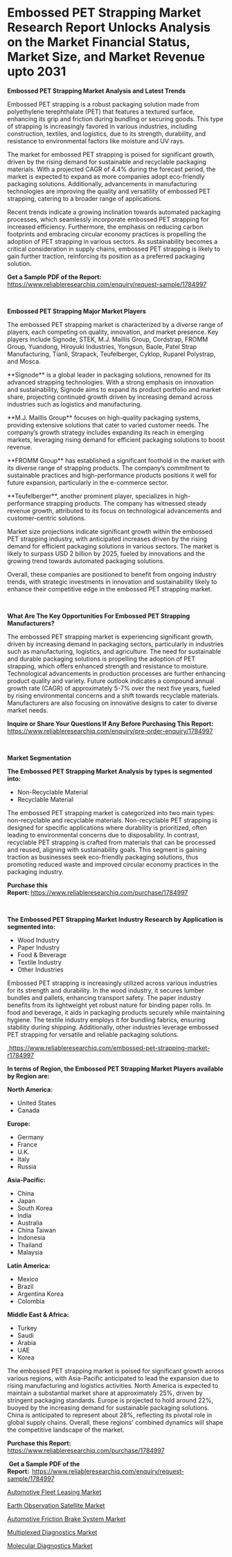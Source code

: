 <p><h1>Embossed PET Strapping Market Research Report Unlocks Analysis on the Market Financial Status, Market Size, and Market Revenue upto 2031</h1></p><p><strong>Embossed PET Strapping Market Analysis and Latest Trends</strong></p>
<p><p>Embossed PET strapping is a robust packaging solution made from polyethylene terephthalate (PET) that features a textured surface, enhancing its grip and friction during bundling or securing goods. This type of strapping is increasingly favored in various industries, including construction, textiles, and logistics, due to its strength, durability, and resistance to environmental factors like moisture and UV rays.</p><p>The market for embossed PET strapping is poised for significant growth, driven by the rising demand for sustainable and recyclable packaging materials. With a projected CAGR of 4.4% during the forecast period, the market is expected to expand as more companies adopt eco-friendly packaging solutions. Additionally, advancements in manufacturing technologies are improving the quality and versatility of embossed PET strapping, catering to a broader range of applications.</p><p>Recent trends indicate a growing inclination towards automated packaging processes, which seamlessly incorporate embossed PET strapping for increased efficiency. Furthermore, the emphasis on reducing carbon footprints and embracing circular economy practices is propelling the adoption of PET strapping in various sectors. As sustainability becomes a critical consideration in supply chains, embossed PET strapping is likely to gain further traction, reinforcing its position as a preferred packaging solution.</p></p>
<p><strong>Get a Sample PDF of the Report:&nbsp;</strong> <a href="https://www.reliableresearchiq.com/enquiry/request-sample/1784997?utm_campaign=1581&utm_medium=2&utm_source=Github&utm_content=ia&utm_term=18122024&utm_id=embossed-pet-strapping">https://www.reliableresearchiq.com/enquiry/request-sample/1784997</a></p>
<p>&nbsp;</p>
<p><strong>Embossed PET Strapping Major Market Players</strong></p>
<p><p>The embossed PET strapping market is characterized by a diverse range of players, each competing on quality, innovation, and market presence. Key players include Signode, STEK, M.J. Maillis Group, Cordstrap, FROMM Group, Yuandong, Hiroyuki Industries, Yongsun, Baole, Patel Strap Manufacturing, Tianli, Strapack, Teufelberger, Cyklop, Ruparel Polystrap, and Mosca.</p><p>**Signode** is a global leader in packaging solutions, renowned for its advanced strapping technologies. With a strong emphasis on innovation and sustainability, Signode aims to expand its product portfolio and market share, projecting continued growth driven by increasing demand across industries such as logistics and manufacturing.</p><p>**M.J. Maillis Group** focuses on high-quality packaging systems, providing extensive solutions that cater to varied customer needs. The company’s growth strategy includes expanding its reach in emerging markets, leveraging rising demand for efficient packaging solutions to boost revenue.</p><p>**FROMM Group** has established a significant foothold in the market with its diverse range of strapping products. The company’s commitment to sustainable practices and high-performance products positions it well for future expansion, particularly in the e-commerce sector.</p><p>**Teufelberger**, another prominent player, specializes in high-performance strapping products. The company has witnessed steady revenue growth, attributed to its focus on technological advancements and customer-centric solutions.</p><p>Market size projections indicate significant growth within the embossed PET strapping industry, with anticipated increases driven by the rising demand for efficient packaging solutions in various sectors. The market is likely to surpass USD 2 billion by 2025, fueled by innovations and the growing trend towards automated packaging solutions.</p><p>Overall, these companies are positioned to benefit from ongoing industry trends, with strategic investments in innovation and sustainability likely to enhance their competitive edge in the embossed PET strapping market.</p></p>
<p>&nbsp;</p>
<p><strong>What Are The Key Opportunities For Embossed PET Strapping Manufacturers?</strong></p>
<p><p>The embossed PET strapping market is experiencing significant growth, driven by increasing demand in packaging sectors, particularly in industries such as manufacturing, logistics, and agriculture. The need for sustainable and durable packaging solutions is propelling the adoption of PET strapping, which offers enhanced strength and resistance to moisture. Technological advancements in production processes are further enhancing product quality and variety. Future outlook indicates a compound annual growth rate (CAGR) of approximately 5-7% over the next five years, fueled by rising environmental concerns and a shift towards recyclable materials. Manufacturers are also focusing on innovative designs to cater to diverse market needs.</p></p>
<p><strong>Inquire or Share Your Questions If Any Before Purchasing This Report:</strong> <a href="https://www.reliableresearchiq.com/enquiry/pre-order-enquiry/1784997?utm_campaign=1581&utm_medium=2&utm_source=Github&utm_content=ia&utm_term=18122024&utm_id=embossed-pet-strapping">https://www.reliableresearchiq.com/enquiry/pre-order-enquiry/1784997</a></p>
<p>&nbsp;</p>
<p><strong>Market Segmentation</strong></p>
<p><strong>The Embossed PET Strapping Market Analysis by types is segmented into:</strong></p>
<p><ul><li>Non-Recyclable Material</li><li>Recyclable Material</li></ul></p>
<p><p>The embossed PET strapping market is categorized into two main types: non-recyclable and recyclable materials. Non-recyclable PET strapping is designed for specific applications where durability is prioritized, often leading to environmental concerns due to disposability. In contrast, recyclable PET strapping is crafted from materials that can be processed and reused, aligning with sustainability goals. This segment is gaining traction as businesses seek eco-friendly packaging solutions, thus promoting reduced waste and improved circular economy practices in the packaging industry.</p></p>
<p><strong>Purchase this Report:&nbsp;</strong><a href="https://www.reliableresearchiq.com/purchase/1784997?utm_campaign=1581&utm_medium=2&utm_source=Github&utm_content=ia&utm_term=18122024&utm_id=embossed-pet-strapping">https://www.reliableresearchiq.com/purchase/1784997</a></p>
<p>&nbsp;</p>
<p><strong>The Embossed PET Strapping Market Industry Research by Application is segmented into:</strong></p>
<p><ul><li>Wood Industry</li><li>Paper Industry</li><li>Food & Beverage</li><li>Textile Industry</li><li>Other Industries</li></ul></p>
<p><p>Embossed PET strapping is increasingly utilized across various industries for its strength and durability. In the wood industry, it secures lumber bundles and pallets, enhancing transport safety. The paper industry benefits from its lightweight yet robust nature for binding paper rolls. In food and beverage, it aids in packaging products securely while maintaining hygiene. The textile industry employs it for bundling fabrics, ensuring stability during shipping. Additionally, other industries leverage embossed PET strapping for versatile and reliable packaging solutions.</p></p>
<p><a href="https://www.reliableresearchiq.com/embossed-pet-strapping-market-r1784997?utm_campaign=1581&utm_medium=2&utm_source=Github&utm_content=ia&utm_term=18122024&utm_id=embossed-pet-strapping">&nbsp;https://www.reliableresearchiq.com/embossed-pet-strapping-market-r1784997</a></p>
<p><strong>In terms of Region, the Embossed PET Strapping Market Players available by Region are:</strong></p>
<p>
    <p> <strong> North America: </strong>
        <ul>
            <li>United States</li>
            <li>Canada</li>
        </ul>
        </p> 
    <p> <strong> Europe: </strong>
        <ul>
            <li>Germany</li>
            <li>France</li>
            <li>U.K.</li>
            <li>Italy</li>
            <li>Russia</li>
        </ul>
        </p> 
    <p> <strong> Asia-Pacific: </strong>
        <ul>
            <li>China</li>
            <li>Japan</li>
            <li>South Korea</li>
            <li>India</li>
            <li>Australia</li>
            <li>China Taiwan</li>
            <li>Indonesia</li>
            <li>Thailand</li>
            <li>Malaysia</li>
        </ul>
        </p> 
    <p> <strong> Latin America: </strong>
        <ul>
            <li>Mexico</li>
            <li>Brazil</li>
            <li>Argentina Korea</li>
            <li>Colombia</li>
        </ul>
        </p> 
    <p> <strong> Middle East & Africa: </strong>
        <ul>
            <li>Turkey</li>
            <li>Saudi</li>
            <li>Arabia</li>
            <li>UAE</li>
            <li>Korea</li>
        </ul>
    </p>
    </p>
<p><p>The embossed PET strapping market is poised for significant growth across various regions, with Asia-Pacific anticipated to lead the expansion due to rising manufacturing and logistics activities. North America is expected to maintain a substantial market share at approximately 25%, driven by stringent packaging standards. Europe is projected to hold around 22%, buoyed by the increasing demand for sustainable packaging solutions. China is anticipated to represent about 28%, reflecting its pivotal role in global supply chains. Overall, these regions' combined dynamics will shape the competitive landscape of the market.</p></p>
<p><strong>Purchase this Report: </strong><a href="https://www.reliableresearchiq.com/purchase/1784997?utm_campaign=1581&utm_medium=2&utm_source=Github&utm_content=ia&utm_term=18122024&utm_id=embossed-pet-strapping">https://www.reliableresearchiq.com/purchase/1784997</a></p>
<p>&nbsp;<strong>Get a Sample PDF of the Report:&nbsp;&nbsp;</strong><a href="https://www.reliableresearchiq.com/enquiry/request-sample/1784997?utm_campaign=1581&utm_medium=2&utm_source=Github&utm_content=ia&utm_term=18122024&utm_id=embossed-pet-strapping">https://www.reliableresearchiq.com/enquiry/request-sample/1784997</a></p>
<p><strong></strong></p>
<p><p><a href="https://www.linkedin.com/pulse/evaluating-automotive-fleet-leasing-market-current-trends-uftbf?utm_campaign=1581&utm_medium=2&utm_source=Github&utm_content=ia&utm_term=18122024&utm_id=embossed-pet-strapping">Automotive Fleet Leasing Market</a></p><p><a href="https://www.linkedin.com/pulse/comprehensive-study-earth-observation-satellitemarket-segmentation-ywqtf?utm_campaign=1581&utm_medium=2&utm_source=Github&utm_content=ia&utm_term=18122024&utm_id=embossed-pet-strapping">Earth Observation Satellite Market</a></p><p><a href="https://www.linkedin.com/pulse/future-automotive-friction-brake-system-market-trend-analysis-kpjxf?utm_campaign=1581&utm_medium=2&utm_source=Github&utm_content=ia&utm_term=18122024&utm_id=embossed-pet-strapping">Automotive Friction Brake System Market</a></p><p><a href="https://www.linkedin.com/pulse/future-multiplexed-diagnostics-market-key-growth-drivers-forecasted-fqc5e?utm_campaign=1581&utm_medium=2&utm_source=Github&utm_content=ia&utm_term=18122024&utm_id=embossed-pet-strapping">Multiplexed Diagnostics Market</a></p><p><a href="https://www.linkedin.com/pulse/comprehensive-molecular-diagnostics-market-report-projected-zllde?utm_campaign=1581&utm_medium=2&utm_source=Github&utm_content=ia&utm_term=18122024&utm_id=embossed-pet-strapping">Molecular Diagnostics Market</a></p></p>